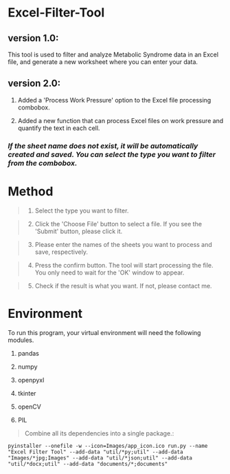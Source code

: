# Excel-Filter-Tool


## version 1.0:

This tool is used to filter and analyze Metabolic Syndrome data in an Excel file, and generate a new worksheet where you can enter your data.

## version 2.0:

1. Added a 'Process Work Pressure' option to the Excel file processing combobox.

2. Added a new function that can process Excel files on work pressure and quantify the text in each cell.

### *If the sheet name does not exist, it will be automatically created and saved. You can select the type you want to filter from the combobox.*

# Method

> 1. Select the type you want to filter.

> 2. Click the 'Choose File' button to select a file. If you see the 'Submit' button, please click it.

> 3. Please enter the names of the sheets you want to process and save, respectively.

> 4. Press the confirm button. The tool will start processing the file. You only need to wait for the 'OK' window to appear.

> 5. Check if the result is what you want. If not, please contact me.

# Environment

To run this program, your virtual environment will need the following modules.

1. pandas

2. numpy

3. openpyxl

4. tkinter

5. openCV

6. PIL

> Combine all its dependencies into a single package.:

    pyinstaller --onefile -w --icon=Images/app_icon.ico run.py --name "Excel Filter Tool" --add-data "util/*py;util" --add-data   "Images/*jpg;Images" --add-data "util/*json;util" --add-data "util/*docx;util" --add-data "documents/*;documents"





